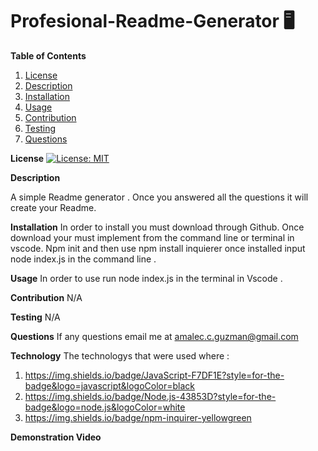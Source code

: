 # Profesional-Readme-Generator :desktop_computer: 

**Table of Contents**
1. [License](#license)
2. [Description](#description)
3. [Installation](#installation) 
4. [Usage](#usage)  
5. [Contribution](#contribution)
6. [Testing](#testing) 
7. [Questions](#questions)  


**License** 
[![License: MIT](https://img.shields.io/badge/License-MIT-yellow.svg)](https://opensource.org/licenses/MIT)

**Description** 

A simple Readme generator . Once you answered all the questions it will create your Readme.  

**Installation** 
In order to install you must download through Github. Once download your must implement from the command line or terminal in vscode. Npm init and then use npm install inquierer once installed input node index.js in the command line . 

**Usage** 
In order to use run node index.js in the terminal in Vscode . 

**Contribution** 
N/A 

**Testing** 
N/A 

**Questions** 
If any questions email me at amalec.c.guzman@gmail.com 

**Technology** 
The technologys that were used where : 
1. https://img.shields.io/badge/JavaScript-F7DF1E?style=for-the-badge&logo=javascript&logoColor=black
2. https://img.shields.io/badge/Node.js-43853D?style=for-the-badge&logo=node.js&logoColor=white
3. https://img.shields.io/badge/npm-inquirer-yellowgreen 

**Demonstration Video** 














